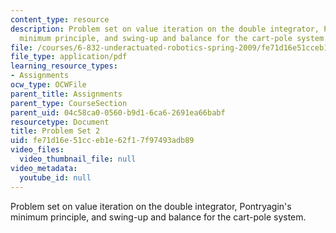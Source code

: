 ```yaml
---
content_type: resource
description: Problem set on value iteration on the double integrator, Pontryagin's
  minimum principle, and swing-up and balance for the cart-pole system.
file: /courses/6-832-underactuated-robotics-spring-2009/fe71d16e51cceb1e62f17f97493adb89_MIT6_832s09_pset02.pdf
file_type: application/pdf
learning_resource_types:
- Assignments
ocw_type: OCWFile
parent_title: Assignments
parent_type: CourseSection
parent_uid: 04c58ca0-0560-b9d1-6ca6-2691ea66babf
resourcetype: Document
title: Problem Set 2
uid: fe71d16e-51cc-eb1e-62f1-7f97493adb89
video_files:
  video_thumbnail_file: null
video_metadata:
  youtube_id: null
---
```

Problem set on value iteration on the double integrator, Pontryagin's minimum principle, and swing-up and balance for the cart-pole system.

